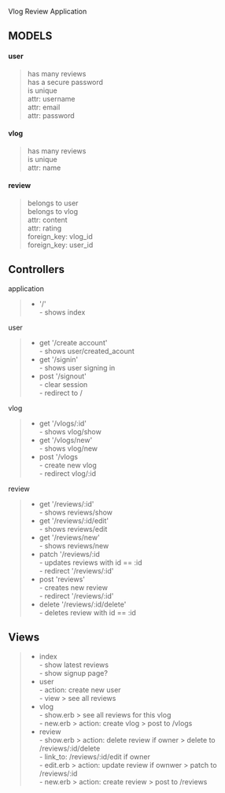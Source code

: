 Vlog Review Application

## MODELS  
#### user    

> has many reviews   
has a secure password  
is unique  
attr: username  
attr: email  
attr: password

#### vlog
> has many reviews  
is unique  
attr: name

#### review  
> belongs to user  
belongs to vlog  
attr: content  
attr: rating  
foreign_key: vlog_id  
foreign_key: user_id   

## Controllers
    
application
>- '/'  
    -   shows index

user
>- get '/create account'  
    - shows user/created_acount     
>- get '/signin'  
    - shows user signing in  
>- post '/signout'    
    - clear session  
    - redirect to / 

vlog
>- get '/vlogs/:id'  
    - shows vlog/show   
>- get '/vlogs/new'  
    - shows vlog/new  
>- post '/vlogs  
    - create new vlog  
    - redirect vlog/:id  

review
>- get '/reviews/:id'  
    - shows reviews/show  
>- get '/reviews/:id/edit'  
    - shows reviews/edit  
>- get '/reviews/new'  
    - shows reviews/new  
>- patch '/reviews/:id  
    - updates reviews with id == :id  
    - redirect '/reviews/:id'
>- post 'reviews'  
    - creates new review  
    - redirect '/reviews/:id'  
>- delete '/reviews/:id/delete'  
    - deletes review with id == :id  


## Views

>- index  
    - show latest reviews  
    - show signup page?  
>- user  
    - action: create new user  
    - view > see all reviews  
>- vlog  
    - show.erb > see all reviews for this vlog  
    - new.erb > action: create vlog > post to  /vlogs  
>- review  
    - show.erb > action: delete review if owner > delete to /reviews/:id/delete  
    - link_to: /reviews/:id/edit if owner  
    - edit.erb > action: update review if ownwer > patch to /reviews/:id  
    - new.erb > action: create review > post to /reviews  

      